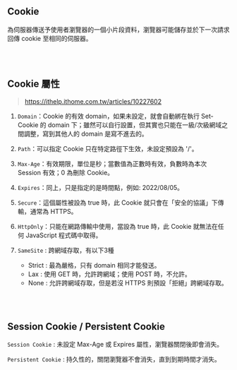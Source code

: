 ## Cookie
為伺服器傳送予使用者瀏覽器的一個小片段資料，瀏覽器可能儲存並於下一次請求回傳 cookie 至相同的伺服器。

<br/>

<br/>

## Cookie 屬性
> https://ithelp.ithome.com.tw/articles/10227602

1. `Domain`：Cookie 的有效 domain，如果未設定，就會自動綁在執行 Set-Cookie 的 domain 下；雖然可以自行設置，但其實也只能在一級/次級網域之間調整，寫到其他人的 domain 是寫不進去的。
2. `Path`：可以指定 Cookie 只在特定路徑下生效，未設定預設為 '/'。
3. `Max-Age`：有效期限，單位是秒；當數值為正數時有效，負數時為本次 Session 有效；0 為刪除 Cookie。
4. `Expires`：同上，只是指定的是時間點，例如: 2022/08/05。
5. `Secure`：這個屬性被設為 true 時，此 Cookie 就只會在「安全的協議」下傳輸，通常為 HTTPS。
6. `HttpOnly`：只能在網路傳輸中使用，當設為 true 時，此 Cookie 就無法在任何 JavaScript 程式碼中取得。
7. `SameSite` : 跨網域存取，有以下3種

    * Strict : 最為嚴格，只有 domain 相同才能發送。
    * Lax : 使用 GET 時，允許跨網域；使用 POST 時，不允許。
    * None : 允許跨網域存取，但是若沒 HTTPS 則預設「拒絕」跨網域存取。



<br/>

<br/>

## Session Cookie / Persistent Cookie
`Session Cookie` : 未設定 Max-Age 或 Expires 屬性，瀏覽器關閉後即會消失。

`Persistent Cookie` : 持久性的，關閉瀏覽器不會消失，直到到期時間才消失。